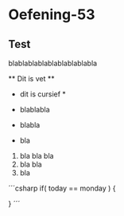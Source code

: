 # Oefening-53

## Test

blablablablablablablablabla

** Dit is vet **
* dit is cursief *

* blablabla
* blabla
* bla

1. bla bla bla
2. bla bla
3. bla

´´´csharp
if( today == monday )
{

}
´´´

